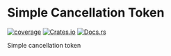 # Simple Cancellation Token

[![coverage](https://shields.io/endpoint?url=https://raw.githubusercontent.com/jlyonsmith/simple_cancellation_token/main/coverage.json)](https://github.com/jlyonsmith/simple_cancellation_token/blob/main/coverage.json)
[![Crates.io](https://img.shields.io/crates/v/simple_cancellation_token.svg)](https://crates.io/crates/simple_cancellation_token)
[![Docs.rs](https://docs.rs/simple_cancellation_token/badge.svg)](https://docs.rs/simple_cancellation_token)

Simple cancellation token
